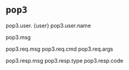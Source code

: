 # `pop3`

pop3.user. {user}
pop3.user.name

pop3.msg

pop3.req.msg
pop3.req.cmd
pop3.req.args

pop3.resp.msg
pop3.resp.type
pop3.resp.code
